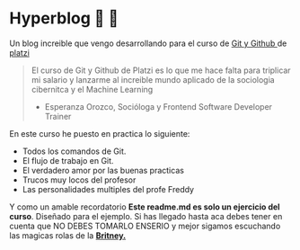 # Hyperblog :purple_heart: 💜
Un blog  increible que vengo desarrollando para el curso de  [Git y Github ](http://https://platzi.com/clases/git-github/ "Git y Github ")de [platzi](https://platzi.com "platzi")

>El curso de Git y Github de Platzi es lo que me hace falta para triplicar mi salario y lanzarme al increible mundo aplicado de la sociologia cibernitca  y el Machine Learning
> - Esperanza Orozco, Socióloga y  Frontend Software Developer Trainer

En este curso he puesto en practica lo siguiente:
- Todos los comandos de Git.
- El flujo de trabajo en Git.
- El verdadero amor por las buenas practicas
- Trucos muy locos del profesor 
- Las personalidades multiples del profe Freddy

Y como un amable recordatorio **Este readme.md es solo un ejercicio del curso**. Diseñado para el ejemplo. Si has llegado hasta aca debes tener en cuenta que NO DEBES TOMARLO ENSERIO  y mejor sigamos escuchando las magicas rolas de la **[Britney.](https://www.youtube.com/watch?v=rMqayQ-U74s "Britney.")**
